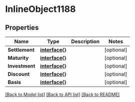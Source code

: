 # InlineObject1188

## Properties

Name | Type | Description | Notes
------------ | ------------- | ------------- | -------------
**Settlement** | [**interface{}**](.md) |  | [optional] 
**Maturity** | [**interface{}**](.md) |  | [optional] 
**Investment** | [**interface{}**](.md) |  | [optional] 
**Discount** | [**interface{}**](.md) |  | [optional] 
**Basis** | [**interface{}**](.md) |  | [optional] 

[[Back to Model list]](../README.md#documentation-for-models) [[Back to API list]](../README.md#documentation-for-api-endpoints) [[Back to README]](../README.md)



